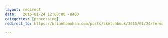 ```yaml
---
layout: redirect
date:   2015-01-24 12:00:00 -0400
categories: [processing]
redirect_to: https://brianhonohan.com/posts/sketchbook/2015/01/24/fermat-spirals-vogel-angle-phyllotaxis.html

---
```


